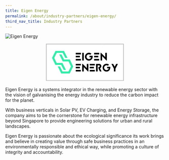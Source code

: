 ```yaml
---
title: Eigen Energy
permalink: /about/industry-partners/eigen-energy/
third_nav_title: Industry Partners
---
```

<img src="/images/careers/industry-partners/eigen_energy_large.png" alt="Eigen Energy" style="width: 450px; height: 312px;" /><br/>

<div style="text-align: center;">
    <a href="https://www.eigen.energy/" target="_blank"><img alt="Eigen Energy" src="/images/common/partner-logos/eigen_energy.jpg" style="width: 250px; height: 120px;"></a>
</div>

Eigen Energy is a systems integrator in the renewable energy sector with the vision of galvanising the energy industry to reduce the carbon impact for the planet.

With business verticals in Solar PV, EV Charging, and Energy Storage, the company aims to be the cornerstone for renewable energy infrastructure beyond Singapore to provide engineering solutions for urban and rural landscapes.

Eigen Energy is passionate about the ecological significance its work brings and believe in creating value through safe business practices in an environmentally responsible and ethical way, while promoting a culture of integrity and accountability.

